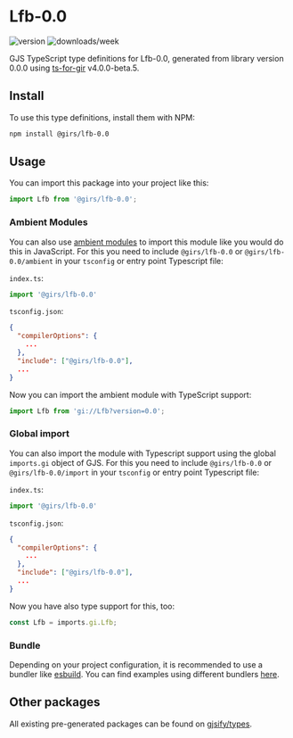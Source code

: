 
# Lfb-0.0

![version](https://img.shields.io/npm/v/@girs/lfb-0.0)
![downloads/week](https://img.shields.io/npm/dw/@girs/lfb-0.0)


GJS TypeScript type definitions for Lfb-0.0, generated from library version 0.0.0 using [ts-for-gir](https://github.com/gjsify/ts-for-gir) v4.0.0-beta.5.


## Install

To use this type definitions, install them with NPM:
```bash
npm install @girs/lfb-0.0
```

## Usage

You can import this package into your project like this:
```ts
import Lfb from '@girs/lfb-0.0';
```

### Ambient Modules

You can also use [ambient modules](https://github.com/gjsify/ts-for-gir/tree/main/packages/cli#ambient-modules) to import this module like you would do this in JavaScript.
For this you need to include `@girs/lfb-0.0` or `@girs/lfb-0.0/ambient` in your `tsconfig` or entry point Typescript file:

`index.ts`:
```ts
import '@girs/lfb-0.0'
```

`tsconfig.json`:
```json
{
  "compilerOptions": {
    ...
  },
  "include": ["@girs/lfb-0.0"],
  ...
}
```

Now you can import the ambient module with TypeScript support: 

```ts
import Lfb from 'gi://Lfb?version=0.0';
```

### Global import

You can also import the module with Typescript support using the global `imports.gi` object of GJS.
For this you need to include `@girs/lfb-0.0` or `@girs/lfb-0.0/import` in your `tsconfig` or entry point Typescript file:

`index.ts`:
```ts
import '@girs/lfb-0.0'
```

`tsconfig.json`:
```json
{
  "compilerOptions": {
    ...
  },
  "include": ["@girs/lfb-0.0"],
  ...
}
```

Now you have also type support for this, too:

```ts
const Lfb = imports.gi.Lfb;
```

### Bundle

Depending on your project configuration, it is recommended to use a bundler like [esbuild](https://esbuild.github.io/). You can find examples using different bundlers [here](https://github.com/gjsify/ts-for-gir/tree/main/examples).

## Other packages

All existing pre-generated packages can be found on [gjsify/types](https://github.com/gjsify/types).

